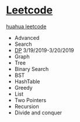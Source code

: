 # [Leetcode](https://leetcode.com/problemset/all/) 
 [huahua leetcode](https://docs.google.com/spreadsheets/d/1SbpY-04Cz8EWw3A_LBUmDEXKUMO31DBjfeMoA0dlfIA/edit?ts=5c91956a#gid=126913158)
* Advanced
* Search
* [DP](https://github.com/xliu117/Leetcode/tree/master/DP) 3/19/2019-3/20/2019
* Graph
* Tree
* Binary Search
* BST
* HashTable
* Greedy
* List
* Two Pointers
* Recursion
* Divide and conquer


		
